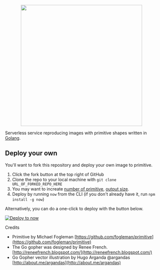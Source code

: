 <p align="center">
  <img src="https://raw.githubusercontent.com/sophearak/image-to-primitive/master/assets/cover.png" height="400" />
</p>

Serverless service reproducing images with primitive shapes written in [Golang](https://golang.org/).

## Deploy your own

You'll want to fork this repository and deploy your own image to primitive.

1. Click the fork button at the top right of GitHub
2. Clone the repo to your local machine with `git clone URL_OF_FORKED_REPO_HERE`
3. You may want to increate [number of primitive](https://github.com/sophearak/image-to-primitive/blob/master/primitive.go#L99), [output size](https://github.com/sophearak/image-to-primitive/blob/master/primitive.go#L142).
4. Deploy by running `now` from the CLI (if you don't already have it, run `npm install -g now`)

Alternatively, you can do a one-click to deploy with the button below.

[![Deploy to now](https://deploy.now.sh/static/button.svg)](https://deploy.now.sh/?repo=https://github.com/sophearak/image-to-primitive)

Credits

- Primitive by Michael Fogleman [https://github.com/fogleman/primitive](https://github.com/fogleman/primitive)
- The Go gopher was designed by Renee French. [http://reneefrench.blogspot.com/](http://reneefrench.blogspot.com/)
- Go Gopher vector illustration by Hugo Arganda @argandas [http://about.me/argandas](http://about.me/argandas)
